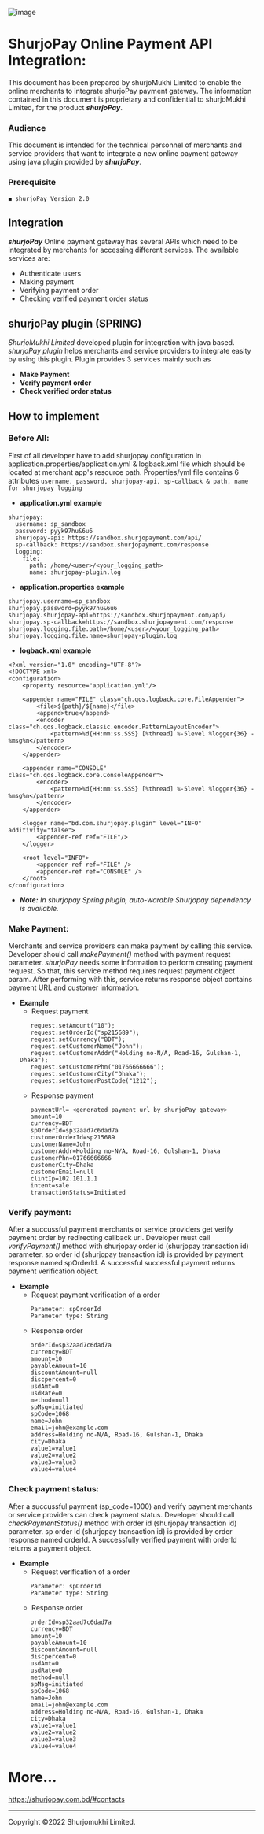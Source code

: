 ![image](https://user-images.githubusercontent.com/57352037/155895117-523cfb9e-d895-47bf-a962-2bcdda49ad66.png)

# ShurjoPay Online Payment API Integration:
This document has been prepared by shurjoMukhi Limited to enable the online merchants to integrate shurjoPay payment gateway. The information contained in this document is proprietary and confidential to shurjoMukhi Limited, for the product **_shurjoPay_**.
### Audience
This document is intended for the technical personnel of merchants and service providers that want to integrate a new online payment gateway using java plugin provided by **_shurjoPay_**.
### Prerequisite
	◼️ shurjoPay Version 2.0
## Integration
**_shurjoPay_** Online payment gateway has several APIs which need to be integrated by merchants for accessing different services.
The available services are:
- Authenticate users
- Making payment
- Verifying payment order
- Checking verified payment order status
## shurjoPay plugin (SPRING)
_ShurjoMukhi Limited_ developed plugin for integration with java based. _shurjoPay plugin_ helps merchants and service providers to integrate easity by using this plugin. Plugin provides 3 services mainly such as
- **Make Payment**
- **Verify payment order**
- **Check verified order status**
## How to implement
### Before All:
First of all developer have to add shurjopay configuration in application.properties/application.yml & logback.xml file which should be located at merchant app's resource path. Properties/yml file contains 6 attributes ``` username, password, shurjopay-api, sp-callback & path, name for shurjopay logging ```
- **application.yml example**
``` 
shurjopay:
  username: sp_sandbox
  password: pyyk97hu&6u6
  shurjopay-api: https://sandbox.shurjopayment.com/api/
  sp-callback: https://sandbox.shurjopayment.com/response
  logging:
    file:
      path: /home/<user>/<your_logging_path>
      name: shurjopay-plugin.log
```
- **application.properties example**
``` 
shurjopay.username=sp_sandbox
shurjopay.password=pyyk97hu&6u6
shurjopay.shurjopay-api=https://sandbox.shurjopayment.com/api/
shurjopay.sp-callback=https://sandbox.shurjopayment.com/response
shurjopay.logging.file.path=/home/<user>/<your_logging_path>
shurjopay.logging.file.name=shurjopay-plugin.log
```
- **logback.xml example**
``` 
<?xml version="1.0" encoding="UTF-8"?>
<!DOCTYPE xml>
<configuration>
	<property resource="application.yml"/>
	
	<appender name="FILE" class="ch.qos.logback.core.FileAppender">
		<file>${path}/${name}</file>
		<append>true</append>
		<encoder class="ch.qos.logback.classic.encoder.PatternLayoutEncoder">
			<pattern>%d{HH:mm:ss.SSS} [%thread] %-5level %logger{36} - %msg%n</pattern>
		</encoder>
	</appender>
	
	<appender name="CONSOLE" class="ch.qos.logback.core.ConsoleAppender">
        <encoder>
            <pattern>%d{HH:mm:ss.SSS} [%thread] %-5level %logger{36} - %msg%n</pattern>
        </encoder>
    </appender>
    
    <logger name="bd.com.shurjopay.plugin" level="INFO" additivity="false">
        <appender-ref ref="FILE"/>
    </logger>

	<root level="INFO">
		<appender-ref ref="FILE" />
		<appender-ref ref="CONSOLE" />
	</root>
</configuration>
```
- _**Note:** In shurjopay Spring plugin, auto-warable Shurjopay dependency is available._
### Make Payment: 
Merchants and service providers can make payment by calling this service. Developer should call _makePayment()_ method with payment request parameter. _shurjoPay_ needs some information to perform creating payment request. So that, this service method requires request payment object param. After performing with this, service returns response object contains payment URL and customer information.
- **Example**
	- Request payment
	 ``` 
		request.setAmount("10");
		request.setOrderId("sp215689");
		request.setCurrency("BDT");
		request.setCustomerName("John");
		request.setCustomerAddr("Holding no-N/A, Road-16, Gulshan-1, Dhaka");
		request.setCustomerPhn("01766666666");
		request.setCustomerCity("Dhaka");
		request.setCustomerPostCode("1212");
	 ```
	- Response payment
	 ``` 
	 	paymentUrl= <generated payment url by shurjoPay gateway>
		amount=10
		currency=BDT
		spOrderId=sp32aad7c6dad7a
		customerOrderId=sp215689
		customerName=John
		customerAddr=Holding no-N/A, Road-16, Gulshan-1, Dhaka
		customerPhn=01766666666
		customerCity=Dhaka
		customerEmail=null
		clintIp=102.101.1.1
		intent=sale
		transactionStatus=Initiated
	 ```
### Verify payment: 
After a succussful payment merchants or service providers get verify payment order by redirecting callback url. Developer must call _verifyPayment()_ method with shurjopay order id (shurjopay transaction id) parameter. sp order id (shurjopay transaction id) is provided by payment response named spOrderId. A successful successful payment returns payment verification object.
- **Example**
	- Request payment verification of a order
	 ``` 
	 	Parameter: spOrderId
		Parameter type: String
	 ```
	- Response order
	 ``` 
	 	orderId=sp32aad7c6dad7a
		currency=BDT
		amount=10
		payableAmount=10
		discountAmount=null
		discpercent=0
		usdAmt=0
		usdRate=0
		method=null
		spMsg=initiated
		spCode=1068
		name=John
		email=john@example.com
		address=Holding no-N/A, Road-16, Gulshan-1, Dhaka
		city=Dhaka
		value1=value1
		value2=value2
		value3=value3
		value4=value4
	 ```
### Check payment status: 
After a succussful payment (sp_code=1000) and verify payment merchants or service providers can check payment status. Developer should call _checkPaymentStatus()_ method with order id (shurjopay transaction id) parameter. sp order id (shurjopay transaction id) is provided by order response named orderId. A successfully verified payment with orderId returns a payment object.
- **Example**
	- Request verification of a order
	 ``` 
	 	Parameter: spOrderId
		Parameter type: String
	 ```
	- Response order
	 ``` 
	 	orderId=sp32aad7c6dad7a
		currency=BDT
		amount=10
		payableAmount=10
		discountAmount=null
		discpercent=0
		usdAmt=0
		usdRate=0
		method=null
		spMsg=initiated
		spCode=1068
		name=John
		email=john@example.com
		address=Holding no-N/A, Road-16, Gulshan-1, Dhaka
		city=Dhaka
		value1=value1
		value2=value2
		value3=value3
		value4=value4
	 ```
# More...
https://shurjopay.com.bd/#contacts
<hr>
Copyright ©️2022 Shurjomukhi Limited.
